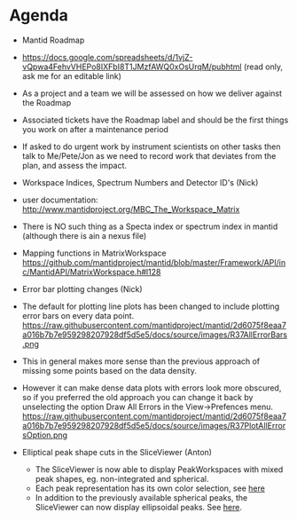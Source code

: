 Agenda
=========

* Mantid Roadmap
 * https://docs.google.com/spreadsheets/d/1vjZ-vQpwa4FehvVHEPo8IXFbI8T1JMzfAWQ0xOsUrqM/pubhtml (read only, ask me for an editable link)
 * As a project and a team we will be assessed on how we deliver against the Roadmap
 * Associated tickets have the Roadmap label and should be the first things you work on after a maintenance period
 * If asked to do urgent work by instrument scientists on other tasks then talk to Me/Pete/Jon as we need to record work that deviates from the plan, and assess the impact.

* Workspace Indices, Spectrum Numbers and Detector ID's (Nick)
 * user documentation: http://www.mantidproject.org/MBC_The_Workspace_Matrix
 * There is NO such thing as a Specta index or spectrum index in mantid (although there is ain a nexus file)
 * Mapping functions in MatrixWorkspace https://github.com/mantidproject/mantid/blob/master/Framework/API/inc/MantidAPI/MatrixWorkspace.h#l128

* Error bar plotting changes (Nick)
 * The default for plotting line plots has been changed to include plotting error bars on every data point. https://raw.githubusercontent.com/mantidproject/mantid/2d6075f8eaa7a016b7b7e959298207928df5d5e5/docs/source/images/R37AllErrorBars.png
 * This in general makes more sense than the previous approach of missing some points based on the data density.
 * However it can make dense data plots with errors look more obscured, so if you preferred the old approach you can change it back by unselecting the option Draw All Errors in the View->Prefences menu. https://raw.githubusercontent.com/mantidproject/mantid/2d6075f8eaa7a016b7b7e959298207928df5d5e5/docs/source/images/R37PlotAllErrorsOption.png
  


* Elliptical peak shape cuts in the SliceViewer (Anton)
  * The SliceViewer is now able to display PeakWorkspaces with mixed peak shapes, eg. non-integrated and spherical.
  * Each peak representation has its own color selection, see [here](http://www.mantidproject.org/PeaksViewer#Changing_Peak_Color)
  * In addition to the previously available spherical peaks, the SliceViewer can now display ellipsoidal peaks. See [here](http://www.mantidproject.org/PeaksViewer#Integrated_Peaks).

